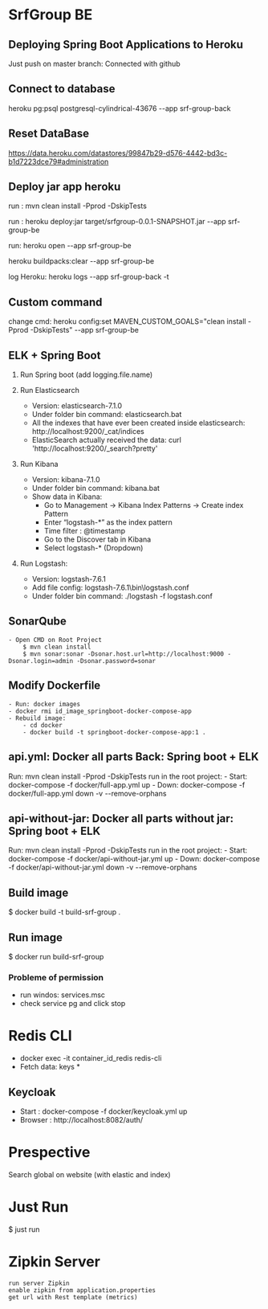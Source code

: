# SrfGroup BE

## Deploying Spring Boot Applications to Heroku

Just push on master branch: Connected with github





## Connect to database

heroku pg:psql postgresql-cylindrical-43676 --app srf-group-back



## Reset DataBase

https://data.heroku.com/datastores/99847b29-d576-4442-bd3c-b1d7223dce79#administration



## Deploy jar app heroku

run : mvn clean install -Pprod -DskipTests

run : heroku deploy:jar target/srfgroup-0.0.1-SNAPSHOT.jar --app srf-group-be

run: heroku open --app srf-group-be

heroku buildpacks:clear --app srf-group-be

log Heroku: heroku logs --app srf-group-back -t

## Custom command

change cmd: heroku config:set MAVEN_CUSTOM_GOALS="clean install -Pprod -DskipTests" --app srf-group-be


## ELK + Spring Boot

1) Run Spring boot (add logging.file.name)
    
2) Run Elasticsearch 
    + Version: elasticsearch-7.1.0
    + Under folder bin command: elasticsearch.bat
    + All the indexes that have ever been created inside elasticsearch: http://localhost:9200/_cat/indices
    + ElasticSearch actually received the data: curl 'http://localhost:9200/_search?pretty'
    
3) Run Kibana
    + Version: kibana-7.1.0
    + Under folder bin command: kibana.bat
    + Show data in Kibana:
        - Go to Management → Kibana Index Patterns → Create index Pattern
        - Enter “logstash-*” as the index pattern
        - Time filter : @timestamp
        - Go to the Discover tab in Kibana
        - Select logstash-* (Dropdown)
    
4) Run Logstash: 
    + Version: logstash-7.6.1
    + Add file config: logstash-7.6.1\bin\logstash.conf
    + Under folder bin command:  ./logstash -f logstash.conf
    
    
## SonarQube

    - Open CMD on Root Project
        $ mvn clean install
        $ mvn sonar:sonar -Dsonar.host.url=http://localhost:9000 -Dsonar.login=admin -Dsonar.password=sonar


## Modify Dockerfile
    - Run: docker images
    - docker rmi id_image_springboot-docker-compose-app
    - Rebuild image: 
        - cd docker
        - docker build -t springboot-docker-compose-app:1 .
        
        

## api.yml: Docker all parts Back: Spring boot + ELK
Run: mvn clean install -Pprod -DskipTests
run in the root project: 
    - Start: docker-compose -f docker/full-app.yml up
    - Down: docker-compose -f docker/full-app.yml down -v --remove-orphans
    

## api-without-jar: Docker all parts without jar: Spring boot + ELK
Run: mvn clean install -Pprod -DskipTests
run in the root project: 
    - Start: docker-compose -f docker/api-without-jar.yml up
    - Down: docker-compose -f docker/api-without-jar.yml down -v --remove-orphans


## Build image
$ docker build -t build-srf-group .

## Run image
$ docker run build-srf-group

### Probleme of permission
- run windos: services.msc
- check service pg and click stop 


# Redis CLI
- docker exec -it container_id_redis redis-cli
- Fetch data: keys *


## Keycloak
- Start : docker-compose -f docker/keycloak.yml up
- Browser : http://localhost:8082/auth/


# Prespective
Search global on website (with elastic and index)

# Just Run
$ just run


# Zipkin Server
    run server Zipkin
    enable zipkin from application.properties
    get url with Rest template (metrics)
